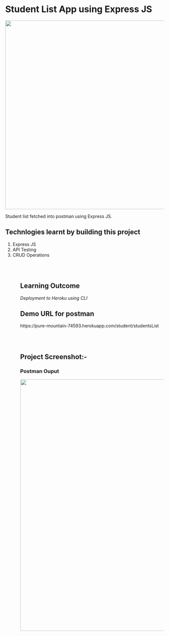 <h1>Student List App using Express JS</h1>

<img src="https://res.cloudinary.com/dpvxflhvr/image/upload/v1630924873/student-list-express_fudf0o.png" width="600"/>

Student list fetched into postman using Express JS.

<h2>Technlogies learnt by building this project</h2>
<ol>
<li>Express JS</li>
<li>API Testing</li>
<li>CRUD Operations</li>
<ol>

<br></br>
<h2>Learning Outcome</h2>
  <em>Deployment to Heroku using CLI</em>
  
<h2>Demo URL for postman</h2>
  https://pure-mountain-74593.herokuapp.com/student/studentsList
  
<br></br>
<h2>Project Screenshot:-</h2>
<h3>Postman Ouput</h3>
<img src="https://res.cloudinary.com/dpvxflhvr/image/upload/v1630925191/Screenshot_18_dzkryn.png" width="800px"/>

